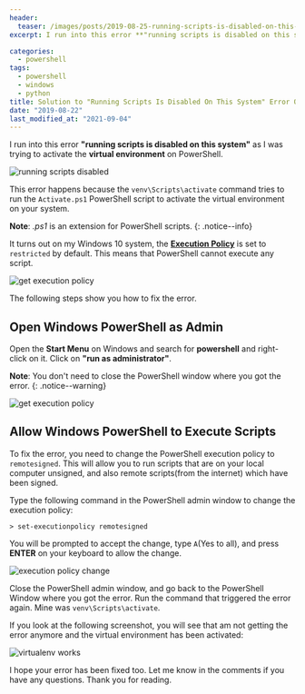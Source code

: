 ```yaml
---
header:
  teaser: /images/posts/2019-08-25-running-scripts-is-disabled-on-this-system-powershell/featured-image.jpg
excerpt: I run into this error **"running scripts is disabled on this system"**  as I was trying to activate

categories:
  - powershell
tags:
  - powershell
  - windows
  - python
title: Solution to "Running Scripts Is Disabled On This System" Error On PowerShell
date: "2019-08-22"
last_modified_at: "2021-09-04"
---
```


I run into this error **"running scripts is disabled on this system"** as I was trying to activate the **virtual environment** on PowerShell.

![running scripts disabled](/images/posts/2019-08-25-running-scripts-is-disabled-on-this-system-powershell/powershell-error.jpg)

This error happens because the `venv\Scripts\activate` command tries to run the `Activate.ps1` PowerShell script to activate the virtual environment on your system.

**Note**: _.ps1_ is an extension for PowerShell scripts.
{: .notice--info}

It turns out on my Windows 10 system, the [**Execution Policy**](https://docs.microsoft.com/en-us/powershell/module/microsoft.powershell.core/about/about_execution_policies?view=powershell-7.1) is set to `restricted` by default. This means that PowerShell cannot execute any script.

![get execution policy](/images/posts/2019-08-25-running-scripts-is-disabled-on-this-system-powershell/get-execution-policy.jpg)

The following steps show you how to fix the error.

## Open Windows PowerShell as Admin

Open the **Start Menu** on Windows and search for **powershell** and right-click on it. Click on **"run as administrator"**.

**Note**: You don't need to close the PowerShell window where you got the error.
{: .notice--warning}

![get execution policy](/images/posts/2019-08-25-running-scripts-is-disabled-on-this-system-powershell/powershell-admin.jpg)

## Allow Windows PowerShell to Execute Scripts

To fix the error, you need to change the PowerShell execution policy to `remotesigned`. This will allow you to run scripts that are on your local computer unsigned, and also remote scripts(from the internet) which have been signed.

Type the following command in the PowerShell admin window to change the execution policy:

```
> set-executionpolicy remotesigned
```

You will be prompted to accept the change, type `A`(Yes to all), and press **ENTER** on your keyboard to allow the change.

![execution policy change](/images/posts/2019-08-25-running-scripts-is-disabled-on-this-system-powershell/execution-policy-change.jpg)

Close the PowerShell admin window, and go back to the PowerShell Window where you got the error. Run the command that triggered the error again. Mine was `venv\Scripts\activate`.

If you look at the following screenshot, you will see that am not getting the error anymore and the virtual environment has been activated:

![virtualenv works](/images/posts/2019-08-25-running-scripts-is-disabled-on-this-system-powershell/virtualenv-works.jpg)

I hope your error has been fixed too. Let me know in the comments if you have any questions. Thank you for reading.
